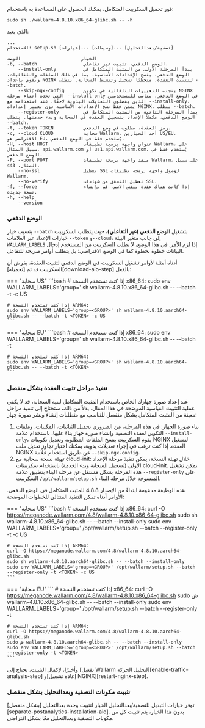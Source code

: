 فور تحميل السكريبت المتكامل، يمكنك الحصول على المساعدة به باستخدام:

```
sudo sh ./wallarm-4.8.10.x86_64-glibc.sh -- -h
```

الذي يعيد:

```
...
الاستخدام: setup.sh [خيارات]... [وسيطات]... [تصفية/بعدالتحليل]

الخيار                      الوصف
-b, --batch                 الوضع الدفعي، تثبيت غير تفاعلي.
    --install-only          يبدأ المرحلة الأولى من المثبت المتكامل في الوضع الدفعي. ينسخ الإعدادات الأساسية، بما في ذلك الملفات والثنائيات، ويقوم بإعداد NGINX لتثبيت العقدة، متخطيًا تسجيل وتنشيط السحابة. يتطلب --batch.
    --skip-ngx-config       يتجنب التغييرات التلقائية في تكوين NGINX التي تحدث أثناء مرحلة --install-only في الوضع الدفعي، مناسب للمستخدمين الذين يفضلون التعديلات اليدوية لاحقًا. عند استخدامه مع --install-only، يضمن فقط نسخ الإعدادات الأساسية دون تغيير إعدادات NGINX. يتطلب --batch.
    --register-only         يبدأ المرحلة الثانية من المثبت المتكامل في الوضع الدفعي، مكملاً الإعداد بتسجيل العقدة في السحابة وبدء خدمتها. يتطلب --batch.
-t, --token TOKEN           رمز العقدة، مطلوب في وضع الدفعي.
-c, --cloud CLOUD           سحابة Wallarm، أحد الخيارين US/EU، الافتراضي هو EU، يُستخدم فقط في الوضع الدفعي.
-H, --host HOST             عنوان واجهة برمجة تطبيقات Wallarm، على سبيل المثال، api.wallarm.com أو us1.api.wallarm.com، يُستخدم فقط في الوضع الدفعي.
-P, --port PORT             منفذ واجهة برمجة تطبيقات Wallarm، على سبيل المثال، 443.
    --no-ssl                تعطيل SSL لوصول واجهة برمجة تطبيقات Wallarm.
    --no-verify             تعطيل التحقق من شهادات SSL.
-f, --force                 إذا كانت هناك عقدة بنفس الاسم، قم بإنشاء نسخة جديدة.
-h, --help
    --version
```

### الوضع الدفعي

يتسبب خيار `--batch` بتشغيل الوضع **الدفعي (غير التفاعلي)**، حيث يتطلب السكريبت خيارات الإعداد عبر العلامات `--token` و`--cloud`، إلى جانب متغير البيئة `WALLARM_LABELS` إذا لزم الأمر. في هذا الوضع، لا يطلب السكريبت من المستخدم إدخال البيانات خطوة بخطوة كما في الوضع الافتراضي؛ بل يتطلب أوامر صريحة للتفاعل.

أدناه أمثلة لأوامر تشغيل السكريبت في الوضع الدفعي لتثبيت العقدة، بفرض أن السكريبت قد تم [تحميله][download-aio-step] بالفعل:

=== "سحابة US"
    ```bash
    # إذا كنت تستخدم النسخة x86_64:
    sudo env WALLARM_LABELS='group=<GROUP>' sh wallarm-4.8.10.x86_64-glibc.sh -- --batch -t <TOKEN> -c US

    # إذا كنت تستخدم النسخة ARM64:
    sudo env WALLARM_LABELS='group=<GROUP>' sh wallarm-4.8.10.aarch64-glibc.sh -- --batch -t <TOKEN> -c US
    ```
=== "سحابة EU"
    ```bash
    # إذا كنت تستخدم النسخة x86_64:
    sudo env WALLARM_LABELS='group=<GROUP>' sh wallarm-4.8.10.x86_64-glibc.sh -- --batch -t <TOKEN>

    # إذا كنت تستخدم النسخة ARM64:
    sudo env WALLARM_LABELS='group=<GROUP>' sh wallarm-4.8.10.aarch64-glibc.sh -- --batch -t <TOKEN>
    ```

### تنفيذ مراحل تثبيت العقدة بشكل منفصل

عند إعداد صورة جهازك الخاص باستخدام المثبت المتكامل لبنية السحابة، قد لا يكفي عملية التثبيت القياسية الموضحة في هذا المقال. بدلاً من ذلك، ستحتاج إلى تنفيذ مراحل معينة من المثبت المتكامل بشكل منفصل للتناسب مع متطلبات إنشاء ونشر صورة جهاز:

1. بناء صورة الجهاز: في هذه المرحلة، من الضروري تحميل الثنائيات، المكتبات، وملفات التكوين لعقدة التصفية وإنشاء صورة جهاز بناءً عليها. باستخدام علامة `--install-only`، يقوم السكريبت بنسخ الملفات المطلوبة وتعديل تكوينات NGINX لتشغيل العقدة. إذا كنت ترغب في إجراء تعديلات يدوية، يمكنك اختيار تجاوز تعديل ملف NGINX عن طريق استخدام علامة `--skip-ngx-config`.
1. تهيئة نسخة سحابية مع cloud-init: خلال تهيئة النسخة، يمكن تنفيذ مرحلة الإعداد الأولي (تسجيل السحابة وبدء الخدمة) باستخدام سكريبتات cloud-init. يمكن تشغيل هذه المرحلة بشكل مستقل عن مرحلة البناء بتطبيق علامة `--register-only` على السكريبت `/opt/wallarm/setup.sh` المنسوخة خلال مرحلة البناء.

هذه الوظيفة مدعومة ابتداءً من الإصدار 4.8.8 للمثبت المتكامل في الوضع الدفعي. الأوامر أدناه تمكن التنفيذ المتتالي للخطوات الموضحة:

=== "سحابة US"
    ```bash
    # إذا كنت تستخدم النسخة x86_64:
    curl -O https://meganode.wallarm.com/4.8/wallarm-4.8.10.x86_64-glibc.sh
    sudo sh wallarm-4.8.10.x86_64-glibc.sh -- --batch --install-only
    sudo env WALLARM_LABELS='group=<GROUP>' /opt/wallarm/setup.sh --batch --register-only -t <TOKEN> -c US

    # إذا كنت تستخدم النسخة ARM64:
    curl -O https://meganode.wallarm.com/4.8/wallarm-4.8.10.aarch64-glibc.sh
    sudo sh wallarm-4.8.10.aarch64-glibc.sh -- --batch --install-only
    sudo env WALLARM_LABELS='group=<GROUP>' /opt/wallarm/setup.sh --batch --register-only -t <TOKEN> -c US
    ```
=== "سحابة EU"
    ```
    # إذا كنت تستخدم النسخة x86_64:
    curl -O https://meganode.wallarm.com/4.8/wallarm-4.8.10.x86_64-glibc.sh
    sudo ش wallarm-4.8.10.x86_64-glibc.sh -- --batch --install-only
    sudo env WALLARM_LABELS='group=<GROUP>' /opt/wallarm/setup.sh --batch --register-only -t <TOKEN>

    # إذا كنت تستخدم النسخة ARM64:
    curl -O https://meganode.wallarm.com/4.8/wallarm-4.8.10.aarch64-glibc.sh
    sudo ش wallarm-4.8.10.aarch64-glibc.sh -- --batch --install-only
    sudo env WALLARM_LABELS='group=<GROUP>' /opt/wallarm/setup.sh --batch --register-only -t <TOKEN>
    ```

وأخيرًا، لإكمال التثبيت، تحتاج إلى [تفعيل Wallarm لتحليل الحركة][enable-traffic-analysis-step] و[إعادة تشغيل NGINX][restart-nginx-step].

### تثبيت مكونات التصفية وبعدالتحليل بشكل منفصل

توفر خيارات التبديل للتصفية/بعدالتحليل الخيار لتثبيت وحدة بعدالتحليل [بشكل منفصل][separate-postanalytics-installation-aio]. بدون هذا الخيار، يتم تثبيت كل من مكونات التصفية وبعدالتحليل معًا بشكل افتراضي.